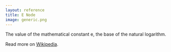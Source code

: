 ```yaml
---
layout: reference
title: E Node
image: generic.png
---
```

The value of the mathematical constant e, the base of the natural logarithm.

Read more on [Wikipedia](http://en.wikipedia.org/wiki/E_(mathematical_constant)).